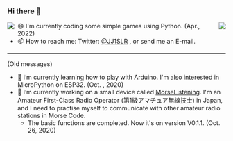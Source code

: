 ### Hi there 👋

<img align="right" src="https://github-readme-stats-one-bice.vercel.app/api?username=JJ1SLR&show_icons=true&include_all_commits=true&count_private=true&role=OWNER,ORGANIZATION_MEMBER,COLLABORATOR" />
<img align="left" src="https://github-readme-stats.vercel.app/api/top-langs/?username=JJ1SLR&layout=compact" />

- 😄 I'm currently coding some simple games using Python. (Apr., 2022)
- 📫 How to reach me: Twitter: [@JJ1SLR](https://twitter.com/JJ1SLR) , or send me an E-mail.
---
(Old messages)
- 🌱 I’m currently learning how to play with Arduino. I'm also interested in MicroPython on ESP32. (Oct. , 2020)
- 🔭 I’m currently working on a small device called [MorseListening](https://github.com/JJ1SLR/MorseListening). I'm an Amateur First-Class Radio Operator (第1級アマチュア無線技士) in Japan, and I need to practise myself to communicate with other amateur radio stations in Morse Code.
  - The basic functions are completed. Now it's on version V0.1.1. (Oct. 26, 2020)

<!--
**JJ1SLR/JJ1SLR** is a ✨ _special_ ✨ repository because its `README.md` (this file) appears on your GitHub profile.

Here are some ideas to get you started:

- 🔭 I’m currently working on ...
- 🌱 I’m currently learning ...
- 👯 I’m looking to collaborate on ...
- 🤔 I’m looking for help with ...
- 💬 Ask me about ...
- 📫 How to reach me: ...
- 😄 Pronouns: ...
- ⚡ Fun fact: ...
-->
